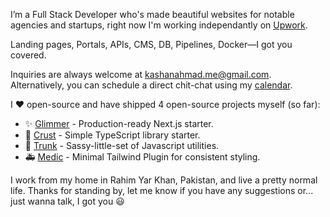 I’m a Full Stack Developer who's made beautiful websites for notable agencies and startups, right now I'm working independantly on [Upwork](https://www.upwork.com/freelancers/thekayshawn).

Landing pages, Portals, APIs, CMS, DB, Pipelines, Docker—I got you covered.

Inquiries are always welcome at [kashanahmad.me@gmail.com](mailto:kashanahmad.me@gmail.com). Alternatively, you can schedule a direct chit-chat using my [calendar](https://calendly.com/thekayshawn).

I ♥ open-source and have shipped 4 open-source projects myself (so far):

- ✨ [Glimmer](https://github.com/sassywares/glimmer) - Production-ready Next.js starter.
- 🍞 [Crust](https://github.com/sassywares/crust) - Simple TypeScript library starter.
- 🌴 [Trunk](https://github.com/sassywares/trunk) - Sassy-little-set of Javascript utilities.
- 🚑 [Medic](https://github.com/sassywares/medic) - Minimal Tailwind Plugin for consistent styling.

I work from my home in Rahim Yar Khan, Pakistan, and live a pretty normal life. Thanks for standing by, let me know if you have any suggestions or... just wanna talk, I got you 😃
